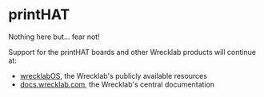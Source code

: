 # printHAT

Nothing here but... fear not!  

Support for the printHAT boards and other Wrecklab products will continue at:
- [wrecklabOS](https://github.com/wreck-lab/wrecklabOS), the Wrecklab's publicly available resources
- [docs.wrecklab.com](docs.wrecklab.com), the Wrecklab's central documentation
